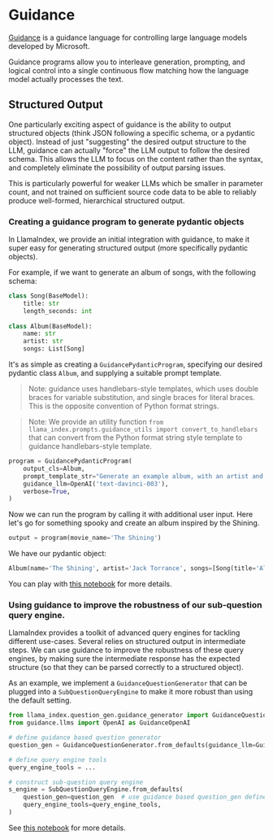 
# Guidance

[Guidance](https://github.com/microsoft/guidance) is a guidance language for controlling large language models developed by Microsoft.

Guidance programs allow you to interleave generation, prompting, and logical control into a single continuous flow matching how the language model actually processes the text.

## Structured Output
One particularly exciting aspect of guidance is the ability to output structured objects (think JSON following a specific schema, or a pydantic object). Instead of just "suggesting" the desired output structure to the LLM, guidance can actually "force" the LLM output to follow the desired schema. This allows the LLM to focus on the content rather than the syntax, and completely eliminate the possibility of output parsing issues.

This is particularly powerful for weaker LLMs which be smaller in parameter count, and not trained on sufficient source code data to be able to reliably produce well-formed, hierarchical structured output.

### Creating a guidance program to generate pydantic objects 
In LlamaIndex, we provide an initial integration with guidance, to make it super easy for generating structured output (more specifically pydantic objects).

For example, if we want to generate an album of songs, with the following schema:

```python
class Song(BaseModel):
    title: str
    length_seconds: int
    
class Album(BaseModel):
    name: str
    artist: str
    songs: List[Song]
```

It's as simple as creating a `GuidancePydanticProgram`, specifying our desired pydantic class `Album`, 
and supplying a suitable prompt template.

> Note: guidance uses handlebars-style templates, which uses double braces for variable substitution, and single braces for literal braces. This is the opposite convention of Python format strings. 

> Note: We provide an utility function `from llama_index.prompts.guidance_utils import convert_to_handlebars` that can convert from the Python format string style template to guidance handlebars-style template.


```python
program = GuidancePydanticProgram(
    output_cls=Album, 
    prompt_template_str="Generate an example album, with an artist and a list of songs. Using the movie {{movie_name}} as inspiration",
    guidance_llm=OpenAI('text-davinci-003'),
    verbose=True,
)

```

Now we can run the program by calling it with additional user input. 
Here let's go for something spooky and create an album inspired by the Shining.
```python
output = program(movie_name='The Shining')
```

We have our pydantic object:
```python
Album(name='The Shining', artist='Jack Torrance', songs=[Song(title='All Work and No Play', length_seconds=180), Song(title='The Overlook Hotel', length_seconds=240), Song(title='The Shining', length_seconds=210)])
```

You can play with [this notebook](/examples/output_parsing/guidance_pydantic_program.ipynb) for more details.

### Using guidance to improve the robustness of our sub-question query engine.
LlamaIndex provides a toolkit of advanced query engines for tackling different use-cases.
Several relies on structured output in intermediate steps.
We can use guidance to improve the robustness of these query engines, by making sure the
intermediate response has the expected structure (so that they can be parsed correctly to a structured object).

As an example, we implement a `GuidanceQuestionGenerator` that can be plugged into a `SubQuestionQueryEngine` to make it more robust than using the default setting.
```python
from llama_index.question_gen.guidance_generator import GuidanceQuestionGenerator
from guidance.llms import OpenAI as GuidanceOpenAI

# define guidance based question generator
question_gen = GuidanceQuestionGenerator.from_defaults(guidance_llm=GuidanceOpenAI('text-davinci-003'), verbose=False)

# define query engine tools
query_engine_tools = ...

# construct sub-question query engine
s_engine = SubQuestionQueryEngine.from_defaults(
    question_gen=question_gen  # use guidance based question_gen defined above
    query_engine_tools=query_engine_tools, 
)
```

See [this notebook](/examples/output_parsing/guidance_sub_question.ipynb) for more details.






